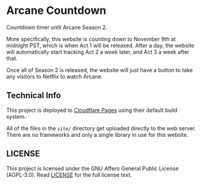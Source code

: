 # Arcane Countdown

Countdown timer until Arcane Season 2.

More specifically, this website is counting down to November 9th at midnight PST, which is when Act 1 will be released.
After a day, the website will automatically start tracking Act 2 a week later, and Act 3 a week after that.

Once all of Season 2 is released, the website will just have a button to take any visitors to Netflix to watch Arcane.

## Technical Info

This project is deployed to [Cloudflare Pages](https://pages.cloudflare.com) using their default build system.

All of the files in the `site/` directory get uploaded directly to the web server.
There are no frameworks and only a single library in use for this website.

## LICENSE

This project is licensed under the GNU Affero General Public License (AGPL-3.0).
Read [LICENSE](LICENSE) for the full license text.
